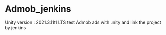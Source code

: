 # Admob_jenkins
Unity version : 2021.3.11f1 LTS
test Admob ads with unity and link the project by jenkins 
